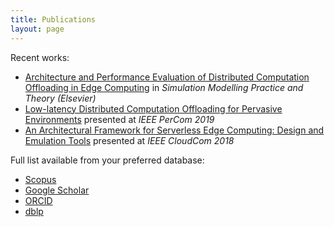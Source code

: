 ```yaml
---
title: Publications
layout: page
---
```


Recent works:

- [Architecture and Performance Evaluation of Distributed Computation Offloading in Edge Computing](simpat.md) in _Simulation Modelling Practice and Theory (Elsevier)_ 
- [Low-latency Distributed Computation Offloading for Pervasive Environments](percom2019.md) presented at _IEEE PerCom 2019_
- [An Architectural Framework for Serverless Edge Computing: Design and Emulation Tools](cloudcom2018.md) presented at _IEEE CloudCom 2018_

Full list available from your preferred database:

- [Scopus](https://www.scopus.com/authid/detail.uri?authorId=22033885800)
- [Google Scholar](https://scholar.google.it/citations?user=sTVmHWUAAAAJ)
- [ORCID](https://orcid.org/0000-0003-4503-4223)
- [dblp](https://dblp.org/pers/hd/c/Cicconetti:Claudio)
